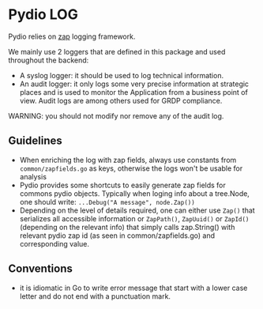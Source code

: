 # Pydio LOG

Pydio relies on [zap](https://github.com/uber-go/zap) logging framework.

We mainly use 2 loggers that are defined in this package and used throughout the backend:

- A syslog logger: it should be used to log technical information.
- An audit logger: it only logs some very precise information at strategic places and is used to monitor the Application from a business point of view. Audit logs are among others used for GRDP compliance.

WARNING: you should not modify nor remove any of the audit log.

## Guidelines

- When enriching the log with zap fields, always use constants from `common/zapfields.go` as keys, otherwise the logs won't be usable for analysis
- Pydio provides some shortcuts to easily generate zap fields for commons pydio objects. Typically when loging info about a tree.Node, one should write: `...Debug("A message", node.Zap())`
- Depending on the level of details required, one can either use `Zap()` that serializes all accessible information or `ZapPath()`, `ZapUuid()` or `ZapId()` (depending on the relevant info) that simply calls zap.String() with relevant pydio zap id (as seen in common/zapfields.go) and corresponding value.

## Conventions

- it is idiomatic in Go to write error message that start with a lower case letter and do not end with a punctuation mark.
